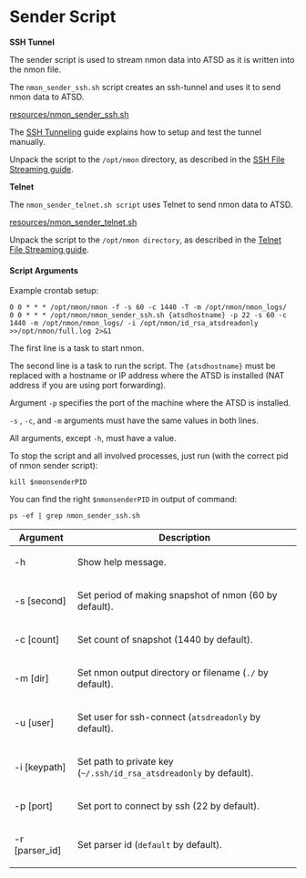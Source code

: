 # Sender Script

**SSH Tunnel**

The sender script is used to stream nmon data into ATSD as it is written into the nmon file.

The `nmon_sender_ssh.sh` script creates an ssh-tunnel and uses it to send nmon data to ATSD.

[resources/nmon_sender_ssh.sh](https://github.com/axibase/nmon/blob/master/nmon_sender_ssh.sh)

The [SSH Tunneling](http://axibase.com/products/axibase-time-series-database/writing-data/nmon/ssh-tunneling/) guide explains how to setup and test the tunnel manually.

Unpack the script to the `/opt/nmon` directory, as described in the [SSH File Streaming guide](https://axibase.com/products/axibase-time-series-database/writing-data/nmon/file-streaming/).

**Telnet**

The `nmon_sender_telnet.sh script` uses Telnet to send nmon data to ATSD.

[resources/nmon_sender_telnet.sh](https://github.com/axibase/nmon/blob/master/nmon_sender_telnet.sh)

Unpack the script to the `/opt/nmon directory`, as described in the [Telnet File Streaming guide](https://axibase.com/products/axibase-time-series-database/writing-data/nmon/nmon-file-streaming/).

#### Script Arguments

Example crontab setup:

```
0 0 * * * /opt/nmon/nmon -f -s 60 -c 1440 -T -m /opt/nmon/nmon_logs/
0 0 * * * /opt/nmon/nmon_sender_ssh.sh {atsdhostname} -p 22 -s 60 -c 1440 -m /opt/nmon/nmon_logs/ -i /opt/nmon/id_rsa_atsdreadonly >>/opt/nmon/full.log 2>&1
```

The first line is a task to start nmon.

The second line is a task to run the script. The `{atsdhostname}` must be replaced with a hostname or IP address where the ATSD is installed (NAT address if you are using port forwarding).

Argument `-p` specifies the port of the machine where the ATSD is installed.

`-s` , `-c`, and `-m` arguments must have the same values in both lines.

All arguments, except `-h`, must have a value.

To stop the script and all involved processes, just run (with the correct pid of nmon sender script):

```
kill $nmonsenderPID
```

You can find the right `$nmonsenderPID` in output of command:

```
ps -ef | grep nmon_sender_ssh.sh
```

| Argument | Description |
| --- | --- |
|  <p>-h</p>  |  <p>Show help message.</p>  |
|  <p>-s [second]</p>  |  <p>Set period of making snapshot of nmon (60 by default).</p>  |
|  <p>-c [count]</p>  |  <p>Set count of snapshot (1440 by default).</p>  |
|  <p>-m [dir]</p>  |  <p>Set nmon output directory or filename (`./` by default).</p>  |
|  <p>-u [user]</p>  |  <p>Set user for ssh-connect (`atsdreadonly` by default).</p>  |
|  <p>-i [keypath]</p>  |  <p>Set path to private key (`~/.ssh/id_rsa_atsdreadonly` by default).</p>  |
|  <p>-p [port]</p>  |  <p>Set port to connect by ssh (22 by default).</p>  |
|  <p>-r [parser_id]</p>  |  <p>Set parser id (`default` by default).</p>  |
